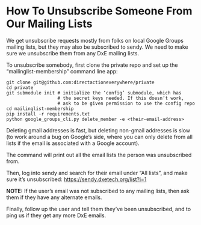 # How To Unsubscribe Someone From Our Mailing Lists

We get unsubscribe requests mostly from folks on local Google Groups mailing lists, but they may also be subscribed to sendy. We need to make sure we unsubscribe them from any DxE mailing lists.
 
 
 
To unsubscribe somebody, first clone the private repo and set up the “mailinglist-membership” command line app:

``` 
git clone git@github.com:directactioneverywhere/private
cd private
git submodule init # initialize the ‘config’ submodule, which has
                   # the secret keys needed. If this doesn’t work,
                   # ask to be given permission to use the config repo
cd mailinglist-membership
pip install -r requirements.txt
python google_groups_cli.py delete_member -e <their-email-address>
```
 
Deleting gmail addresses is fast, but deleting non-gmail addresses is slow (to work around a bug on Google’s side, where you can only delete from all lists if the email is associated with a Google account).

The command will print out all the email lists the person was unsubscribed from.
 
Then, log into sendy and search for their email under “All lists”, and make sure it’s unsubscribed: https://sendy.dxetech.org/list?i=1
 
**NOTE:** If the user’s email was not subscribed to any mailing lists, then ask them if they have any alternate emails.
 
Finally, follow up the user and tell them they’ve been unsubscribed, and to ping us if they get any more DxE emails.
